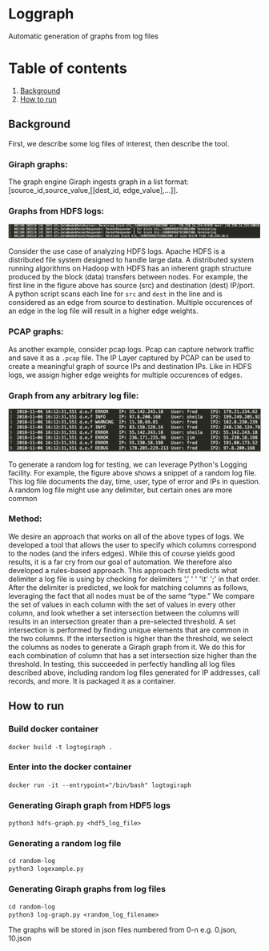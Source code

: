 # Loggraph
Automatic generation of graphs from log files

# Table of contents

1. [Background](#Background)
2. [How to run](#how-to-run)
## Background
First, we describe some log files of interest, then describe the tool. 
### Giraph graphs:
The graph engine Giraph ingests graph in a list format: [source_id,source_value,[[dest_id, edge_value],...]].

### Graphs from HDFS logs:
![HDFS log file snippet](images/hdf5log.png)

Consider the use case of analyzing HDFS logs. Apache HDFS is a distributed file system designed to handle large data. A distributed system running algorithms on Hadoop with HDFS has an inherent graph structure produced by the block (data) transfers between nodes. For example, the first line in the figure above has source (src) and destination (dest) IP/port. A python script scans each line for `src` and `dest` in the line and is considered as an edge from source to destination. Multiple occurences of an edge in the log file will result in a higher edge weights.

### PCAP graphs:
As another example, consider pcap logs. Pcap can capture network traffic and save it as a `.pcap` file. The IP Layer captured by PCAP can be used to create a meaningful graph of source IPs and destination IPs. Like in HDFS logs, we assign higher edge weights for multiple occurences of edges.

### Graph from any arbitrary log file:

![Randomly generated log file](images/logfile.png)


To generate a random log for testing, we can leverage Python's Logging facility. For example, the figure above shows a snippet of a random log file. This log file documents the day, time, user, type of error and IPs in question. A random log file might use any delimiter, but certain ones are more common

### Method:
We desire an approach that works on all of the above types of logs. We developed a tool that allows the user to specify which columns correspond to the nodes (and the infers edges). While this of course yields good results, it is a far cry from our goal of automation. We therefore also developed a rules-based approach.
This approach first predicts what delimiter a log file is using by checking for delimiters ',' ' ' '\t' ';' in that order. After the delimiter is predicted, we look for matching columns as follows, leveraging the fact that all nodes must be of the same “type.”
We compare the set of values in each column with the set of values in every other column, and look whether a set intersection between the columns will results in an intersection greater than a pre-selected threshold. A set intersection is performed by finding unique elements that are common in the two columns. If the intersection is higher than the threshold, we select the columns as nodes to generate a Giraph graph from it. We do this for each combination of column that has a set intersection size higher than the threshold.
In testing, this succeeded in perfectly handling all log files described above, including random log files generated for IP addresses, call records, and more. It is packaged it as a container.

## How to run

### Build docker container
`docker build -t logtogiraph .`

### Enter into the docker container
`docker run -it --entrypoint="/bin/bash" logtogiraph`

### Generating Giraph graph from HDF5 logs
`python3 hdfs-graph.py <hdf5_log_file>`

### Generating a random log file
```
cd random-log
python3 logexample.py
```

### Generating Giraph graphs from log files
```
cd random-log
python3 log-graph.py <random_log_filename>
```
The graphs will be stored in json files numbered from 0-n e.g. 0.json, 10.json
